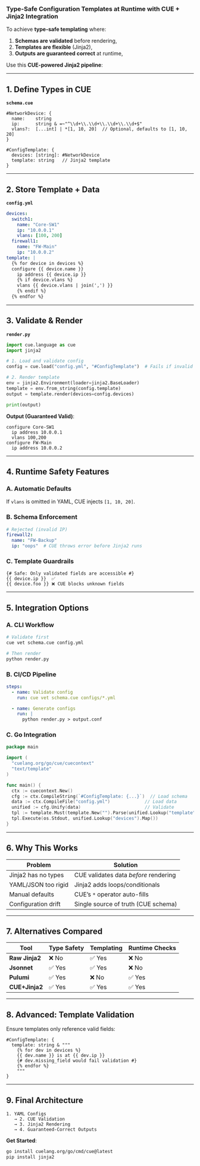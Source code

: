 ### **Type-Safe Configuration Templates at Runtime with CUE + Jinja2 Integration**

To achieve **type-safe templating** where:  
1. **Schemas are validated** before rendering,  
2. **Templates are flexible** (Jinja2),  
3. **Outputs are guaranteed correct** at runtime,  

Use this **CUE-powered Jinja2 pipeline**:

---

## **1. Define Types in CUE**  
**`schema.cue`**  
```cue
#NetworkDevice: {
  name:    string
  ip:      string & =~"^\\d+\\.\\d+\\.\\d+\\.\\d+$"
  vlans?:  [...int] | *[1, 10, 20]  // Optional, defaults to [1, 10, 20]
}

#ConfigTemplate: {
  devices: [string]: #NetworkDevice
  template: string   // Jinja2 template
}
```

---

## **2. Store Template + Data**  
**`config.yml`**  
```yaml
devices:
  switch1:
    name: "Core-SW1"
    ip: "10.0.0.1"
    vlans: [100, 200]
  firewall1:
    name: "FW-Main"
    ip: "10.0.0.2"
template: |
  {% for device in devices %}
  configure {{ device.name }}
    ip address {{ device.ip }}
    {% if device.vlans %}
    vlans {{ device.vlans | join(',') }}
    {% endif %}
  {% endfor %}
```

---

## **3. Validate & Render**  
**`render.py`**  
```python
import cue.language as cue
import jinja2

# 1. Load and validate config
config = cue.load("config.yml", "#ConfigTemplate")  # Fails if invalid IP/vlans

# 2. Render template
env = jinja2.Environment(loader=jinja2.BaseLoader)
template = env.from_string(config.template)
output = template.render(devices=config.devices)

print(output)
```

**Output (Guaranteed Valid)**:  
```text
configure Core-SW1
  ip address 10.0.0.1
  vlans 100,200
configure FW-Main
  ip address 10.0.0.2
```

---

## **4. Runtime Safety Features**  
### **A. Automatic Defaults**  
If `vlans` is omitted in YAML, CUE injects `[1, 10, 20]`.  

### **B. Schema Enforcement**  
```yaml
# Rejected (invalid IP)
firewall2:
  name: "FW-Backup"
  ip: "oops"  # CUE throws error before Jinja2 runs
```

### **C. Template Guardrails**  
```jinja2
{# Safe: Only validated fields are accessible #}
{{ device.ip }}  ✅ 
{{ device.foo }} ❌ CUE blocks unknown fields
```

---

## **5. Integration Options**  
### **A. CLI Workflow**  
```bash
# Validate first
cue vet schema.cue config.yml

# Then render
python render.py
```

### **B. CI/CD Pipeline**  
```yaml
steps:
  - name: Validate config
    run: cue vet schema.cue configs/*.yml

  - name: Generate configs
    run: |
      python render.py > output.conf
```

### **C. Go Integration**  
```go
package main

import (
  "cuelang.org/go/cue/cuecontext"
  "text/template"
)

func main() {
  ctx := cuecontext.New()
  cfg := ctx.CompileString(`#ConfigTemplate: {...}`)  // Load schema
  data := ctx.CompileFile("config.yml")             // Load data
  unified := cfg.Unify(data)                        // Validate
  tpl := template.Must(template.New("").Parse(unified.Lookup("template").String()))
  tpl.Execute(os.Stdout, unified.Lookup("devices").Map())
}
```

---

## **6. Why This Works**  
| **Problem**          | **Solution**                          |
|----------------------|---------------------------------------|
| Jinja2 has no types  | CUE validates data *before* rendering |
| YAML/JSON too rigid  | Jinja2 adds loops/conditionals        |
| Manual defaults      | CUE’s `*` operator auto-fills         |
| Configuration drift  | Single source of truth (CUE schema)   |

---

## **7. Alternatives Compared**  
| Tool          | Type Safety | Templating | Runtime Checks |  
|---------------|------------|------------|----------------|  
| **Raw Jinja2** | ❌ No      | ✅ Yes      | ❌ No           |  
| **Jsonnet**   | ✅ Yes      | ✅ Yes      | ❌ No           |  
| **Pulumi**    | ✅ Yes      | ❌ No       | ✅ Yes          |  
| **CUE+Jinja2**| ✅ Yes      | ✅ Yes      | ✅ Yes          |  

---

## **8. Advanced: Template Validation**  
Ensure templates only reference valid fields:  
```cue
#ConfigTemplate: {
  template: string & """
    {% for dev in devices %}
    {{ dev.name }} is at {{ dev.ip }}
    {# dev.missing_field would fail validation #}
    {% endfor %}
    """
}
```

---

## **9. Final Architecture**  
```
1. YAML Configs 
   → 2. CUE Validation 
   → 3. Jinja2 Rendering 
   → 4. Guaranteed-Correct Outputs
```

**Get Started**:  
```bash
go install cuelang.org/go/cmd/cue@latest
pip install jinja2
```
